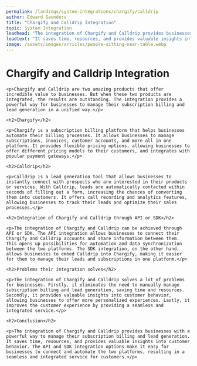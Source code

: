 ```yaml
---
permalink: /landings/system-integrations/chargify/calldrip
author: Edward Saunders
title: "Chargify and Calldrip Integration"
topic: System Integration
leadhead: "The integration of Chargify and Calldrip provides businesses with a powerful way to manage their subscription billing and lead generation"
leadtext: "It saves time, resources, and provides valuable insights into customer behavior. The API and SDK integration options make it easy for businesses to connect and automate the two platforms, resulting in a seamless and integrated service for customers."
image: /assets/images/articles/people-sitting-near-table.webp
---
```

<div class="arttext">    <h1>Chargify and Calldrip Integration</h1>
    
    <p>Chargify and Calldrip are two amazing products that offer incredible value to businesses. But when these two products are integrated, the results are outstanding. The integration provides a powerful way for businesses to manage their subscription billing and lead generation in a unified way.</p>
    
    <h2>Chargify</h2>
    
    <p>Chargify is a subscription billing platform that helps businesses automate their billing processes. It allows businesses to manage subscriptions, invoices, customer accounts, and more all in one platform. It provides flexible pricing options, allowing businesses to offer different pricing models to their customers, and integrates with popular payment gateways.</p>
    
    <h2>Calldrip</h2>
    
    <p>Calldrip is a lead generation tool that allows businesses to instantly connect with prospects who are interested in their products or services. With Calldrip, leads are automatically contacted within seconds of filling out a form, increasing the chances of converting them into customers. It offers call recording and analytics features, allowing businesses to track their leads and optimize their sales processes.</p>
    
    <h2>Integration of Chargify and Calldrip through API or SDK</h2>
    
    <p>The integration of Chargify and Calldrip can be achieved through API or SDK. The API integration allows businesses to connect their Chargify and Calldrip accounts and share information between them. This opens up possibilities for automation and data synchronization between the two platforms. The SDK integration, on the other hand, allows businesses to embed Calldrip into Chargify, making it easier for them to manage their leads and subscriptions in one platform.</p>
    
    <h2>Problems their integration solves</h2>
    
    <p>The integration of Chargify and Calldrip solves a lot of problems for businesses. Firstly, it eliminates the need to manually manage subscription billing and lead generation, saving time and resources. Secondly, it provides valuable insights into customer behavior, allowing businesses to offer more personalized experiences. Lastly, it improves the customer experience by providing a seamless and integrated service.</p>
    
    <h2>Conclusion</h2>
    
    <p>The integration of Chargify and Calldrip provides businesses with a powerful way to manage their subscription billing and lead generation. It saves time, resources, and provides valuable insights into customer behavior. The API and SDK integration options make it easy for businesses to connect and automate the two platforms, resulting in a seamless and integrated service for customers.</p>
</div>